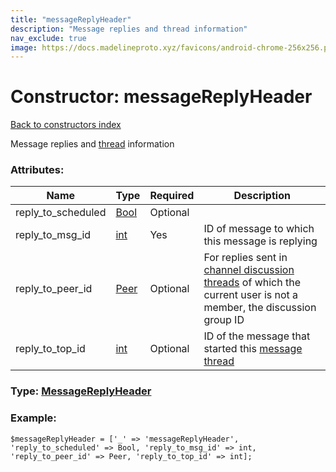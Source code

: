 ```yaml
---
title: "messageReplyHeader"
description: "Message replies and thread information"
nav_exclude: true
image: https://docs.madelineproto.xyz/favicons/android-chrome-256x256.png
---
```

# Constructor: messageReplyHeader  
[Back to constructors index](/API_docs/constructors/index.html)



Message replies and [thread](https://core.telegram.org/api/threads) information

### Attributes:

| Name     |    Type       | Required | Description |
|----------|---------------|----------|-------------|
|reply\_to\_scheduled|[Bool](/API_docs/types/Bool.html) | Optional|
|reply\_to\_msg\_id|[int](/API_docs/types/int.html) | Yes|ID of message to which this message is replying|
|reply\_to\_peer\_id|[Peer](/API_docs/types/Peer.html) | Optional|For replies sent in [channel discussion threads](https://core.telegram.org/api/threads) of which the current user is not a member, the discussion group ID|
|reply\_to\_top\_id|[int](/API_docs/types/int.html) | Optional|ID of the message that started this [message thread](https://core.telegram.org/api/threads)|



### Type: [MessageReplyHeader](/API_docs/types/MessageReplyHeader.html)


### Example:

```
$messageReplyHeader = ['_' => 'messageReplyHeader', 'reply_to_scheduled' => Bool, 'reply_to_msg_id' => int, 'reply_to_peer_id' => Peer, 'reply_to_top_id' => int];
```  
